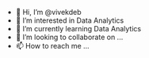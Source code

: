 - 👋 Hi, I’m @vivekdeb
- 👀 I’m interested in Data Analytics
- 🌱 I’m currently learning Data Analytics
- 💞️ I’m looking to collaborate on ...
- 📫 How to reach me ...

<!---
vivekdeb/vivekdeb is a ✨ special ✨ repository because its `README.md` (this file) appears on your GitHub profile.
You can click the Preview link to take a look at your changes.
--->

